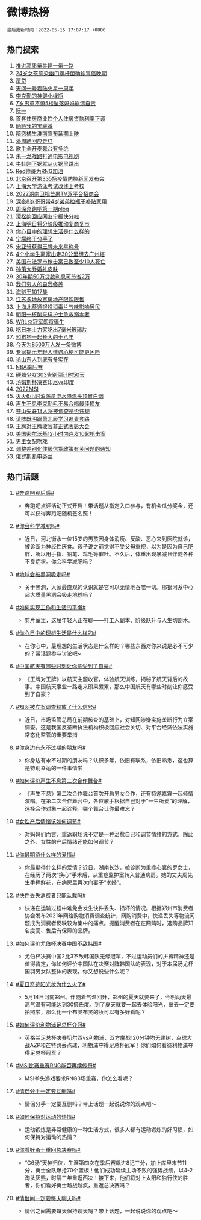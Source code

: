 # 微博热榜

`最后更新时间：2022-05-15 17:07:17 +0800`

## 热门搜索

1. [推进高质量共建一带一路](https://m.weibo.cn/search?containerid=100103type%3D1%26t%3D10%26q%3D%23%E6%8E%A8%E8%BF%9B%E9%AB%98%E8%B4%A8%E9%87%8F%E5%85%B1%E5%BB%BA%E4%B8%80%E5%B8%A6%E4%B8%80%E8%B7%AF%23&stream_entry_id=51&isnewpage=1&extparam=seat%3D1%26filter_type%3Drealtimehot%26dgr%3D0%26pos%3D0%26cate%3D10103%26c_type%3D51%26display_time%3D1652605636%26pre_seqid%3D165260563636802899278&luicode=10000011&lfid=106003type%253D25%2526t%253D3%2526disable_hot%253D1%2526filter_type%253Drealtimehot)
1. [24岁女孩感染幽门螺杆菌确诊胃癌晚期](https://m.weibo.cn/search?containerid=100103type%3D1%26t%3D10%26q%3D%2324%E5%B2%81%E5%A5%B3%E5%AD%A9%E6%84%9F%E6%9F%93%E5%B9%BD%E9%97%A8%E8%9E%BA%E6%9D%86%E8%8F%8C%E7%A1%AE%E8%AF%8A%E8%83%83%E7%99%8C%E6%99%9A%E6%9C%9F%23&stream_entry_id=31&isnewpage=1&extparam=seat%3D1%26filter_type%3Drealtimehot%26pos%3D0%26dgr%3D0%26realpos%3D1%26flag%3D1%26c_type%3D31%26cate%3D0%26lcate%3D5001%26display_time%3D1652605636%26pre_seqid%3D165260563636802899278&luicode=10000011&lfid=106003type%253D25%2526t%253D3%2526disable_hot%253D1%2526filter_type%253Drealtimehot)
1. [房贷](https://m.weibo.cn/search?containerid=100103type%3D1%26t%3D10%26q%3D%23%E6%88%BF%E8%B4%B7%23&stream_entry_id=31&isnewpage=1&extparam=seat%3D1%26filter_type%3Drealtimehot%26pos%3D1%26dgr%3D0%26realpos%3D2%26flag%3D0%26c_type%3D31%26cate%3D0%26lcate%3D5001%26display_time%3D1652605636%26pre_seqid%3D165260563636802899278&luicode=10000011&lfid=106003type%253D25%2526t%253D3%2526disable_hot%253D1%2526filter_type%253Drealtimehot)
1. [天问一号着陆火星一周年](https://m.weibo.cn/search?containerid=100103type%3D1%26t%3D10%26q%3D%23%E5%A4%A9%E9%97%AE%E4%B8%80%E5%8F%B7%E7%9D%80%E9%99%86%E7%81%AB%E6%98%9F%E4%B8%80%E5%91%A8%E5%B9%B4%23&stream_entry_id=31&isnewpage=1&extparam=seat%3D1%26filter_type%3Drealtimehot%26pos%3D2%26dgr%3D0%26realpos%3D3%26flag%3D0%26c_type%3D31%26cate%3D0%26lcate%3D5001%26display_time%3D1652605636%26pre_seqid%3D165260563636802899278&luicode=10000011&lfid=106003type%253D25%2526t%253D3%2526disable_hot%253D1%2526filter_type%253Drealtimehot)
1. [李克勤的神鲜小绿瓶](https://m.weibo.cn/search?containerid=100103type%3D1%26t%3D10%26q%3D%23%E6%9D%8E%E5%85%8B%E5%8B%A4%E7%9A%84%E7%A5%9E%E9%B2%9C%E5%B0%8F%E7%BB%BF%E7%93%B6%23&stream_entry_id=31&isnewpage=1&extparam=seat%3D1%26filter_type%3Drealtimehot%26pos%3D3%26adid%3D154235%26topic_ad%3D1%26dgr%3D0%26c_type%3D31%26cate%3D0%26lcate%3D5001%26display_time%3D1652605636%26pre_seqid%3D165260563636802899278&luicode=10000011&lfid=106003type%253D25%2526t%253D3%2526disable_hot%253D1%2526filter_type%253Drealtimehot)
1. [7岁男童不慎5楼坠落妈妈崩溃自责](https://m.weibo.cn/search?containerid=100103type%3D1%26t%3D10%26q%3D%237%E5%B2%81%E7%94%B7%E7%AB%A5%E4%B8%8D%E6%85%8E5%E6%A5%BC%E5%9D%A0%E8%90%BD%E5%A6%88%E5%A6%88%E5%B4%A9%E6%BA%83%E8%87%AA%E8%B4%A3%23&stream_entry_id=31&isnewpage=1&extparam=seat%3D1%26filter_type%3Drealtimehot%26pos%3D4%26dgr%3D0%26realpos%3D4%26flag%3D0%26c_type%3D31%26cate%3D0%26lcate%3D5001%26display_time%3D1652605636%26pre_seqid%3D165260563636802899278&luicode=10000011&lfid=106003type%253D25%2526t%253D3%2526disable_hot%253D1%2526filter_type%253Drealtimehot)
1. [阮一](https://m.weibo.cn/search?containerid=100103type%3D1%26t%3D10%26q%3D%23%E9%98%AE%E4%B8%80%23&stream_entry_id=31&isnewpage=1&extparam=seat%3D1%26filter_type%3Drealtimehot%26pos%3D5%26dgr%3D0%26realpos%3D5%26flag%3D16%26c_type%3D31%26cate%3D0%26lcate%3D5001%26display_time%3D1652605636%26pre_seqid%3D165260563636802899278&luicode=10000011&lfid=106003type%253D25%2526t%253D3%2526disable_hot%253D1%2526filter_type%253Drealtimehot)
1. [首套住房商业性个人住房贷款利率下调](https://m.weibo.cn/search?containerid=100103type%3D1%26t%3D10%26q%3D%23%E9%A6%96%E5%A5%97%E4%BD%8F%E6%88%BF%E5%95%86%E4%B8%9A%E6%80%A7%E4%B8%AA%E4%BA%BA%E4%BD%8F%E6%88%BF%E8%B4%B7%E6%AC%BE%E5%88%A9%E7%8E%87%E4%B8%8B%E8%B0%83%23&stream_entry_id=31&isnewpage=1&extparam=seat%3D1%26filter_type%3Drealtimehot%26pos%3D6%26dgr%3D0%26realpos%3D6%26flag%3D0%26c_type%3D31%26cate%3D0%26lcate%3D5001%26display_time%3D1652605636%26pre_seqid%3D165260563636802899278&luicode=10000011&lfid=106003type%253D25%2526t%253D3%2526disable_hot%253D1%2526filter_type%253Drealtimehot)
1. [晒晒我的宝藏番](https://m.weibo.cn/search?containerid=100103type%3D1%26t%3D10%26q%3D%23%E6%99%92%E6%99%92%E6%88%91%E7%9A%84%E5%AE%9D%E8%97%8F%E7%95%AA%23&stream_entry_id=31&isnewpage=1&extparam=seat%3D1%26filter_type%3Drealtimehot%26pos%3D7%26adid%3D154313%26dgr%3D0%26c_type%3D31%26cate%3D0%26lcate%3D5001%26display_time%3D1652605636%26pre_seqid%3D165260563636802899278&luicode=10000011&lfid=106003type%253D25%2526t%253D3%2526disable_hot%253D1%2526filter_type%253Drealtimehot)
1. [暗恋橘生淮南宣布延期上映](https://m.weibo.cn/search?containerid=100103type%3D1%26t%3D10%26q%3D%23%E6%9A%97%E6%81%8B%E6%A9%98%E7%94%9F%E6%B7%AE%E5%8D%97%E5%AE%A3%E5%B8%83%E5%BB%B6%E6%9C%9F%E4%B8%8A%E6%98%A0%23&stream_entry_id=31&isnewpage=1&extparam=seat%3D1%26filter_type%3Drealtimehot%26pos%3D8%26dgr%3D0%26realpos%3D7%26flag%3D1%26c_type%3D31%26cate%3D0%26lcate%3D5001%26display_time%3D1652605636%26pre_seqid%3D165260563636802899278&luicode=10000011&lfid=106003type%253D25%2526t%253D3%2526disable_hot%253D1%2526filter_type%253Drealtimehot)
1. [潘周聃回应走红](https://m.weibo.cn/search?containerid=100103type%3D1%26t%3D10%26q%3D%23%E6%BD%98%E5%91%A8%E8%81%83%E5%9B%9E%E5%BA%94%E8%B5%B0%E7%BA%A2%23&stream_entry_id=31&isnewpage=1&extparam=seat%3D1%26filter_type%3Drealtimehot%26pos%3D9%26dgr%3D0%26realpos%3D8%26flag%3D2%26c_type%3D31%26cate%3D0%26lcate%3D5001%26display_time%3D1652605636%26pre_seqid%3D165260563636802899278&luicode=10000011&lfid=106003type%253D25%2526t%253D3%2526disable_hot%253D1%2526filter_type%253Drealtimehot)
1. [歌手全开麦舞台有多绝](https://m.weibo.cn/search?containerid=100103type%3D1%26t%3D10%26q%3D%23%E6%AD%8C%E6%89%8B%E5%85%A8%E5%BC%80%E9%BA%A6%E8%88%9E%E5%8F%B0%E6%9C%89%E5%A4%9A%E7%BB%9D%23&stream_entry_id=31&isnewpage=1&extparam=seat%3D1%26filter_type%3Drealtimehot%26pos%3D10%26dgr%3D0%26realpos%3D9%26flag%3D16%26c_type%3D31%26cate%3D0%26lcate%3D5001%26display_time%3D1652605636%26pre_seqid%3D165260563636802899278&luicode=10000011&lfid=106003type%253D25%2526t%253D3%2526disable_hot%253D1%2526filter_type%253Drealtimehot)
1. [朱一龙戏路打通电影电视剧](https://m.weibo.cn/search?containerid=100103type%3D1%26t%3D10%26q%3D%23%E6%9C%B1%E4%B8%80%E9%BE%99%E6%88%8F%E8%B7%AF%E6%89%93%E9%80%9A%E7%94%B5%E5%BD%B1%E7%94%B5%E8%A7%86%E5%89%A7%23&stream_entry_id=31&isnewpage=1&extparam=seat%3D1%26filter_type%3Drealtimehot%26pos%3D11%26dgr%3D0%26realpos%3D10%26flag%3D1%26c_type%3D31%26cate%3D0%26lcate%3D5001%26display_time%3D1652605636%26pre_seqid%3D165260563636802899278&luicode=10000011&lfid=106003type%253D25%2526t%253D3%2526disable_hot%253D1%2526filter_type%253Drealtimehot)
1. [牛蛙刚下锅就从火锅里跳出](https://m.weibo.cn/search?containerid=100103type%3D1%26t%3D10%26q%3D%23%E7%89%9B%E8%9B%99%E5%88%9A%E4%B8%8B%E9%94%85%E5%B0%B1%E4%BB%8E%E7%81%AB%E9%94%85%E9%87%8C%E8%B7%B3%E5%87%BA%23&stream_entry_id=31&isnewpage=1&extparam=seat%3D1%26filter_type%3Drealtimehot%26pos%3D12%26dgr%3D0%26realpos%3D11%26flag%3D0%26c_type%3D31%26cate%3D0%26lcate%3D5001%26display_time%3D1652605636%26pre_seqid%3D165260563636802899278&luicode=10000011&lfid=106003type%253D25%2526t%253D3%2526disable_hot%253D1%2526filter_type%253Drealtimehot)
1. [Red帅哥为RNG加油](https://m.weibo.cn/search?containerid=100103type%3D1%26t%3D10%26q%3D%23Red%E5%B8%85%E5%93%A5%E4%B8%BARNG%E5%8A%A0%E6%B2%B9%23&stream_entry_id=31&isnewpage=1&extparam=seat%3D1%26filter_type%3Drealtimehot%26pos%3D13%26dgr%3D0%26realpos%3D12%26flag%3D1%26c_type%3D31%26cate%3D0%26lcate%3D5001%26display_time%3D1652605636%26pre_seqid%3D165260563636802899278&luicode=10000011&lfid=106003type%253D25%2526t%253D3%2526disable_hot%253D1%2526filter_type%253Drealtimehot)
1. [北京召开第335场疫情防控新闻发布会](https://m.weibo.cn/search?containerid=100103type%3D1%26t%3D10%26q%3D%23%E5%8C%97%E4%BA%AC%E5%8F%AC%E5%BC%80%E7%AC%AC335%E5%9C%BA%E7%96%AB%E6%83%85%E9%98%B2%E6%8E%A7%E6%96%B0%E9%97%BB%E5%8F%91%E5%B8%83%E4%BC%9A%23&stream_entry_id=31&isnewpage=1&extparam=seat%3D1%26filter_type%3Drealtimehot%26pos%3D14%26dgr%3D0%26realpos%3D13%26flag%3D1%26c_type%3D31%26cate%3D0%26lcate%3D5001%26display_time%3D1652605636%26pre_seqid%3D165260563636802899278&luicode=10000011&lfid=106003type%253D25%2526t%253D3%2526disable_hot%253D1%2526filter_type%253Drealtimehot)
1. [上海大学游泳考试改线上考核](https://m.weibo.cn/search?containerid=100103type%3D1%26t%3D10%26q%3D%23%E4%B8%8A%E6%B5%B7%E5%A4%A7%E5%AD%A6%E6%B8%B8%E6%B3%B3%E8%80%83%E8%AF%95%E6%94%B9%E7%BA%BF%E4%B8%8A%E8%80%83%E6%A0%B8%23&stream_entry_id=31&isnewpage=1&extparam=seat%3D1%26filter_type%3Drealtimehot%26pos%3D15%26dgr%3D0%26realpos%3D14%26flag%3D0%26c_type%3D31%26cate%3D0%26lcate%3D5001%26display_time%3D1652605636%26pre_seqid%3D165260563636802899278&luicode=10000011&lfid=106003type%253D25%2526t%253D3%2526disable_hot%253D1%2526filter_type%253Drealtimehot)
1. [2022湖南卫视芒果TV双平台招商会](https://m.weibo.cn/search?containerid=100103type%3D1%26t%3D10%26q%3D%232022%E6%B9%96%E5%8D%97%E5%8D%AB%E8%A7%86%E8%8A%92%E6%9E%9CTV%E5%8F%8C%E5%B9%B3%E5%8F%B0%E6%8B%9B%E5%95%86%E4%BC%9A%23&stream_entry_id=31&isnewpage=1&extparam=seat%3D1%26filter_type%3Drealtimehot%26pos%3D16%26dgr%3D0%26realpos%3D15%26flag%3D1%26c_type%3D31%26cate%3D0%26lcate%3D5001%26display_time%3D1652605636%26pre_seqid%3D165260563636802899278&luicode=10000011&lfid=106003type%253D25%2526t%253D3%2526disable_hot%253D1%2526filter_type%253Drealtimehot)
1. [深夜8岁哥哥带4岁弟弟捡瓶子补贴家用](https://m.weibo.cn/search?containerid=100103type%3D1%26t%3D10%26q%3D%23%E6%B7%B1%E5%A4%9C8%E5%B2%81%E5%93%A5%E5%93%A5%E5%B8%A64%E5%B2%81%E5%BC%9F%E5%BC%9F%E6%8D%A1%E7%93%B6%E5%AD%90%E8%A1%A5%E8%B4%B4%E5%AE%B6%E7%94%A8%23&stream_entry_id=31&isnewpage=1&extparam=seat%3D1%26filter_type%3Drealtimehot%26pos%3D17%26dgr%3D0%26realpos%3D16%26flag%3D1%26c_type%3D31%26cate%3D0%26lcate%3D5001%26display_time%3D1652605636%26pre_seqid%3D165260563636802899278&luicode=10000011&lfid=106003type%253D25%2526t%253D3%2526disable_hot%253D1%2526filter_type%253Drealtimehot)
1. [周深奔跑吧第一期plog](https://m.weibo.cn/search?containerid=100103type%3D1%26t%3D10%26q%3D%23%E5%91%A8%E6%B7%B1%E5%A5%94%E8%B7%91%E5%90%A7%E7%AC%AC%E4%B8%80%E6%9C%9Fplog%23&stream_entry_id=31&isnewpage=1&extparam=seat%3D1%26filter_type%3Drealtimehot%26pos%3D18%26dgr%3D0%26realpos%3D17%26flag%3D1%26c_type%3D31%26cate%3D0%26lcate%3D5001%26display_time%3D1652605636%26pre_seqid%3D165260563636802899278&luicode=10000011&lfid=106003type%253D25%2526t%253D3%2526disable_hot%253D1%2526filter_type%253Drealtimehot)
1. [谭松韵回应网友宁檬快分啦](https://m.weibo.cn/search?containerid=100103type%3D1%26t%3D10%26q%3D%23%E8%B0%AD%E6%9D%BE%E9%9F%B5%E5%9B%9E%E5%BA%94%E7%BD%91%E5%8F%8B%E5%AE%81%E6%AA%AC%E5%BF%AB%E5%88%86%E5%95%A6%23&stream_entry_id=31&isnewpage=1&extparam=seat%3D1%26filter_type%3Drealtimehot%26pos%3D19%26dgr%3D0%26realpos%3D18%26flag%3D0%26c_type%3D31%26cate%3D0%26lcate%3D5001%26display_time%3D1652605636%26pre_seqid%3D165260563636802899278&luicode=10000011&lfid=106003type%253D25%2526t%253D3%2526disable_hot%253D1%2526filter_type%253Drealtimehot)
1. [上海明日将分阶段推动复商复市](https://m.weibo.cn/search?containerid=100103type%3D1%26t%3D10%26q%3D%23%E4%B8%8A%E6%B5%B7%E6%98%8E%E6%97%A5%E5%B0%86%E5%88%86%E9%98%B6%E6%AE%B5%E6%8E%A8%E5%8A%A8%E5%A4%8D%E5%95%86%E5%A4%8D%E5%B8%82%23&stream_entry_id=31&isnewpage=1&extparam=seat%3D1%26filter_type%3Drealtimehot%26pos%3D20%26dgr%3D0%26realpos%3D19%26flag%3D0%26c_type%3D31%26cate%3D0%26lcate%3D5001%26display_time%3D1652605636%26pre_seqid%3D165260563636802899278&luicode=10000011&lfid=106003type%253D25%2526t%253D3%2526disable_hot%253D1%2526filter_type%253Drealtimehot)
1. [你心目中的理想生活是什么样的](https://m.weibo.cn/search?containerid=100103type%3D1%26t%3D10%26q%3D%23%E4%BD%A0%E5%BF%83%E7%9B%AE%E4%B8%AD%E7%9A%84%E7%90%86%E6%83%B3%E7%94%9F%E6%B4%BB%E6%98%AF%E4%BB%80%E4%B9%88%E6%A0%B7%E7%9A%84%23&stream_entry_id=31&isnewpage=1&extparam=seat%3D1%26filter_type%3Drealtimehot%26pos%3D21%26dgr%3D0%26realpos%3D20%26flag%3D1%26c_type%3D31%26cate%3D0%26lcate%3D5001%26display_time%3D1652605636%26pre_seqid%3D165260563636802899278&luicode=10000011&lfid=106003type%253D25%2526t%253D3%2526disable_hot%253D1%2526filter_type%253Drealtimehot)
1. [宁檬终于分手了](https://m.weibo.cn/search?containerid=100103type%3D1%26t%3D10%26q%3D%23%E5%AE%81%E6%AA%AC%E7%BB%88%E4%BA%8E%E5%88%86%E6%89%8B%E4%BA%86%23&stream_entry_id=31&isnewpage=1&extparam=seat%3D1%26filter_type%3Drealtimehot%26pos%3D22%26dgr%3D0%26realpos%3D21%26flag%3D1%26c_type%3D31%26cate%3D0%26lcate%3D5001%26display_time%3D1652605636%26pre_seqid%3D165260563636802899278&luicode=10000011&lfid=106003type%253D25%2526t%253D3%2526disable_hot%253D1%2526filter_type%253Drealtimehot)
1. [宋亚轩获得王牌未来星称号](https://m.weibo.cn/search?containerid=100103type%3D1%26t%3D10%26q%3D%23%E5%AE%8B%E4%BA%9A%E8%BD%A9%E8%8E%B7%E5%BE%97%E7%8E%8B%E7%89%8C%E6%9C%AA%E6%9D%A5%E6%98%9F%E7%A7%B0%E5%8F%B7%23&stream_entry_id=31&isnewpage=1&extparam=seat%3D1%26filter_type%3Drealtimehot%26pos%3D23%26dgr%3D0%26realpos%3D22%26flag%3D1%26c_type%3D31%26cate%3D0%26lcate%3D5001%26display_time%3D1652605636%26pre_seqid%3D165260563636802899278&luicode=10000011&lfid=106003type%253D25%2526t%253D3%2526disable_hot%253D1%2526filter_type%253Drealtimehot)
1. [4个小学生离家出走30公里想去广州塔](https://m.weibo.cn/search?containerid=100103type%3D1%26t%3D10%26q%3D%234%E4%B8%AA%E5%B0%8F%E5%AD%A6%E7%94%9F%E7%A6%BB%E5%AE%B6%E5%87%BA%E8%B5%B030%E5%85%AC%E9%87%8C%E6%83%B3%E5%8E%BB%E5%B9%BF%E5%B7%9E%E5%A1%94%23&stream_entry_id=31&isnewpage=1&extparam=seat%3D1%26filter_type%3Drealtimehot%26pos%3D24%26dgr%3D0%26realpos%3D23%26flag%3D1%26c_type%3D31%26cate%3D0%26lcate%3D5001%26display_time%3D1652605636%26pre_seqid%3D165260563636802899278&luicode=10000011&lfid=106003type%253D25%2526t%253D3%2526disable_hot%253D1%2526filter_type%253Drealtimehot)
1. [美国布法罗市枪击案已致至少10人死亡](https://m.weibo.cn/search?containerid=100103type%3D1%26t%3D10%26q%3D%23%E7%BE%8E%E5%9B%BD%E5%B8%83%E6%B3%95%E7%BD%97%E5%B8%82%E6%9E%AA%E5%87%BB%E6%A1%88%E5%B7%B2%E8%87%B4%E8%87%B3%E5%B0%9110%E4%BA%BA%E6%AD%BB%E4%BA%A1%23&stream_entry_id=31&isnewpage=1&extparam=seat%3D1%26filter_type%3Drealtimehot%26pos%3D25%26dgr%3D0%26realpos%3D24%26flag%3D0%26c_type%3D31%26cate%3D0%26lcate%3D5001%26display_time%3D1652605636%26pre_seqid%3D165260563636802899278&luicode=10000011&lfid=106003type%253D25%2526t%253D3%2526disable_hot%253D1%2526filter_type%253Drealtimehot)
1. [孙策大乔婚礼皮肤](https://m.weibo.cn/search?containerid=100103type%3D1%26t%3D10%26q%3D%23%E5%AD%99%E7%AD%96%E5%A4%A7%E4%B9%94%E5%A9%9A%E7%A4%BC%E7%9A%AE%E8%82%A4%23&stream_entry_id=31&isnewpage=1&extparam=seat%3D1%26filter_type%3Drealtimehot%26pos%3D26%26dgr%3D0%26realpos%3D25%26flag%3D0%26c_type%3D31%26cate%3D0%26lcate%3D5001%26display_time%3D1652605636%26pre_seqid%3D165260563636802899278&luicode=10000011&lfid=106003type%253D25%2526t%253D3%2526disable_hot%253D1%2526filter_type%253Drealtimehot)
1. [30年期50万贷款利息可节省2万](https://m.weibo.cn/search?containerid=100103type%3D1%26t%3D10%26q%3D%2330%E5%B9%B4%E6%9C%9F50%E4%B8%87%E8%B4%B7%E6%AC%BE%E5%88%A9%E6%81%AF%E5%8F%AF%E8%8A%82%E7%9C%812%E4%B8%87%23&stream_entry_id=31&isnewpage=1&extparam=seat%3D1%26filter_type%3Drealtimehot%26pos%3D27%26dgr%3D0%26realpos%3D26%26flag%3D1%26c_type%3D31%26cate%3D0%26lcate%3D5001%26display_time%3D1652605636%26pre_seqid%3D165260563636802899278&luicode=10000011&lfid=106003type%253D25%2526t%253D3%2526disable_hot%253D1%2526filter_type%253Drealtimehot)
1. [我们穷人的自我修养](https://m.weibo.cn/search?containerid=100103type%3D1%26t%3D10%26q%3D%23%E6%88%91%E4%BB%AC%E7%A9%B7%E4%BA%BA%E7%9A%84%E8%87%AA%E6%88%91%E4%BF%AE%E5%85%BB%23&stream_entry_id=31&isnewpage=1&extparam=seat%3D1%26filter_type%3Drealtimehot%26pos%3D28%26dgr%3D0%26realpos%3D27%26flag%3D0%26c_type%3D31%26cate%3D0%26lcate%3D5001%26display_time%3D1652605636%26pre_seqid%3D165260563636802899278&luicode=10000011&lfid=106003type%253D25%2526t%253D3%2526disable_hot%253D1%2526filter_type%253Drealtimehot)
1. [海贼王1017集](https://m.weibo.cn/search?containerid=100103type%3D1%26t%3D10%26q%3D%23%E6%B5%B7%E8%B4%BC%E7%8E%8B1017%E9%9B%86%23&stream_entry_id=31&isnewpage=1&extparam=seat%3D1%26filter_type%3Drealtimehot%26pos%3D29%26dgr%3D0%26realpos%3D28%26flag%3D1%26c_type%3D31%26cate%3D0%26lcate%3D5001%26display_time%3D1652605636%26pre_seqid%3D165260563636802899278&luicode=10000011&lfid=106003type%253D25%2526t%253D3%2526disable_hot%253D1%2526filter_type%253Drealtimehot)
1. [江苏多地放宽房地产限购限售](https://m.weibo.cn/search?containerid=100103type%3D1%26t%3D10%26q%3D%23%E6%B1%9F%E8%8B%8F%E5%A4%9A%E5%9C%B0%E6%94%BE%E5%AE%BD%E6%88%BF%E5%9C%B0%E4%BA%A7%E9%99%90%E8%B4%AD%E9%99%90%E5%94%AE%23&stream_entry_id=31&isnewpage=1&extparam=seat%3D1%26filter_type%3Drealtimehot%26pos%3D30%26dgr%3D0%26realpos%3D29%26flag%3D1%26c_type%3D31%26cate%3D0%26lcate%3D5001%26display_time%3D1652605636%26pre_seqid%3D165260563636802899278&luicode=10000011&lfid=106003type%253D25%2526t%253D3%2526disable_hot%253D1%2526filter_type%253Drealtimehot)
1. [上海北蔡通报投消毒片气味影响居民](https://m.weibo.cn/search?containerid=100103type%3D1%26t%3D10%26q%3D%23%E4%B8%8A%E6%B5%B7%E5%8C%97%E8%94%A1%E9%80%9A%E6%8A%A5%E6%8A%95%E6%B6%88%E6%AF%92%E7%89%87%E6%B0%94%E5%91%B3%E5%BD%B1%E5%93%8D%E5%B1%85%E6%B0%91%23&stream_entry_id=31&isnewpage=1&extparam=seat%3D1%26filter_type%3Drealtimehot%26pos%3D31%26dgr%3D0%26realpos%3D30%26flag%3D0%26c_type%3D31%26cate%3D0%26lcate%3D5001%26display_time%3D1652605636%26pre_seqid%3D165260563636802899278&luicode=10000011&lfid=106003type%253D25%2526t%253D3%2526disable_hot%253D1%2526filter_type%253Drealtimehot)
1. [朝阳一核酸采样护士急救溺水者](https://m.weibo.cn/search?containerid=100103type%3D1%26t%3D10%26q%3D%23%E6%9C%9D%E9%98%B3%E4%B8%80%E6%A0%B8%E9%85%B8%E9%87%87%E6%A0%B7%E6%8A%A4%E5%A3%AB%E6%80%A5%E6%95%91%E6%BA%BA%E6%B0%B4%E8%80%85%23&stream_entry_id=31&isnewpage=1&extparam=seat%3D1%26filter_type%3Drealtimehot%26pos%3D32%26dgr%3D0%26realpos%3D31%26flag%3D0%26c_type%3D31%26cate%3D0%26lcate%3D5001%26display_time%3D1652605636%26pre_seqid%3D165260563636802899278&luicode=10000011&lfid=106003type%253D25%2526t%253D3%2526disable_hot%253D1%2526filter_type%253Drealtimehot)
1. [WRL总冠军即将诞生](https://m.weibo.cn/search?containerid=100103type%3D1%26t%3D10%26q%3D%23WRL%E6%80%BB%E5%86%A0%E5%86%9B%E5%8D%B3%E5%B0%86%E8%AF%9E%E7%94%9F%23&stream_entry_id=31&isnewpage=1&extparam=seat%3D1%26filter_type%3Drealtimehot%26pos%3D33%26dgr%3D0%26realpos%3D32%26flag%3D1%26c_type%3D31%26cate%3D0%26lcate%3D5001%26display_time%3D1652605636%26pre_seqid%3D165260563636802899278&luicode=10000011&lfid=106003type%253D25%2526t%253D3%2526disable_hot%253D1%2526filter_type%253Drealtimehot)
1. [吃日本士力架吃出7毫米玻璃片](https://m.weibo.cn/search?containerid=100103type%3D1%26t%3D10%26q%3D%23%E5%90%83%E6%97%A5%E6%9C%AC%E5%A3%AB%E5%8A%9B%E6%9E%B6%E5%90%83%E5%87%BA7%E6%AF%AB%E7%B1%B3%E7%8E%BB%E7%92%83%E7%89%87%23&stream_entry_id=31&isnewpage=1&extparam=seat%3D1%26filter_type%3Drealtimehot%26pos%3D34%26dgr%3D0%26realpos%3D33%26flag%3D0%26c_type%3D31%26cate%3D0%26lcate%3D5001%26display_time%3D1652605636%26pre_seqid%3D165260563636802899278&luicode=10000011&lfid=106003type%253D25%2526t%253D3%2526disable_hot%253D1%2526filter_type%253Drealtimehot)
1. [和狗狗一起长大的十八年](https://m.weibo.cn/search?containerid=100103type%3D1%26t%3D10%26q%3D%23%E5%92%8C%E7%8B%97%E7%8B%97%E4%B8%80%E8%B5%B7%E9%95%BF%E5%A4%A7%E7%9A%84%E5%8D%81%E5%85%AB%E5%B9%B4%23&stream_entry_id=31&isnewpage=1&extparam=seat%3D1%26filter_type%3Drealtimehot%26pos%3D35%26dgr%3D0%26realpos%3D34%26flag%3D0%26c_type%3D31%26cate%3D0%26lcate%3D5001%26display_time%3D1652605636%26pre_seqid%3D165260563636802899278&luicode=10000011&lfid=106003type%253D25%2526t%253D3%2526disable_hot%253D1%2526filter_type%253Drealtimehot)
1. [今天为8500万人发一条微博](https://m.weibo.cn/search?containerid=100103type%3D1%26t%3D10%26q%3D%23%E4%BB%8A%E5%A4%A9%E4%B8%BA8500%E4%B8%87%E4%BA%BA%E5%8F%91%E4%B8%80%E6%9D%A1%E5%BE%AE%E5%8D%9A%23&stream_entry_id=31&isnewpage=1&extparam=seat%3D1%26filter_type%3Drealtimehot%26pos%3D36%26dgr%3D0%26realpos%3D35%26flag%3D0%26c_type%3D31%26cate%3D0%26lcate%3D5001%26display_time%3D1652605636%26pre_seqid%3D165260563636802899278&luicode=10000011&lfid=106003type%253D25%2526t%253D3%2526disable_hot%253D1%2526filter_type%253Drealtimehot)
1. [专家提示年轻人遭遇心梗可能更凶险](https://m.weibo.cn/search?containerid=100103type%3D1%26t%3D10%26q%3D%23%E4%B8%93%E5%AE%B6%E6%8F%90%E7%A4%BA%E5%B9%B4%E8%BD%BB%E4%BA%BA%E9%81%AD%E9%81%87%E5%BF%83%E6%A2%97%E5%8F%AF%E8%83%BD%E6%9B%B4%E5%87%B6%E9%99%A9%23&stream_entry_id=31&isnewpage=1&extparam=seat%3D1%26filter_type%3Drealtimehot%26pos%3D37%26dgr%3D0%26realpos%3D36%26flag%3D0%26c_type%3D31%26cate%3D0%26lcate%3D5001%26display_time%3D1652605636%26pre_seqid%3D165260563636802899278&luicode=10000011&lfid=106003type%253D25%2526t%253D3%2526disable_hot%253D1%2526filter_type%253Drealtimehot)
1. [论山东人到底有多实在](https://m.weibo.cn/search?containerid=100103type%3D1%26t%3D10%26q%3D%23%E8%AE%BA%E5%B1%B1%E4%B8%9C%E4%BA%BA%E5%88%B0%E5%BA%95%E6%9C%89%E5%A4%9A%E5%AE%9E%E5%9C%A8%23&stream_entry_id=31&isnewpage=1&extparam=seat%3D1%26filter_type%3Drealtimehot%26pos%3D38%26dgr%3D0%26realpos%3D37%26flag%3D0%26c_type%3D31%26cate%3D0%26lcate%3D5001%26display_time%3D1652605636%26pre_seqid%3D165260563636802899278&luicode=10000011&lfid=106003type%253D25%2526t%253D3%2526disable_hot%253D1%2526filter_type%253Drealtimehot)
1. [NBA季后赛](https://m.weibo.cn/search?containerid=100103type%3D1%26t%3D10%26q%3DNBA%E5%AD%A3%E5%90%8E%E8%B5%9B&stream_entry_id=31&isnewpage=1&extparam=seat%3D1%26filter_type%3Drealtimehot%26pos%3D39%26dgr%3D0%26realpos%3D38%26flag%3D0%26c_type%3D31%26cate%3D0%26lcate%3D5001%26display_time%3D1652605636%26pre_seqid%3D165260563636802899278&luicode=10000011&lfid=106003type%253D25%2526t%253D3%2526disable_hot%253D1%2526filter_type%253Drealtimehot)
1. [硬糖少女303告别倒计时50天](https://m.weibo.cn/search?containerid=100103type%3D1%26t%3D10%26q%3D%23%E7%A1%AC%E7%B3%96%E5%B0%91%E5%A5%B3303%E5%91%8A%E5%88%AB%E5%80%92%E8%AE%A1%E6%97%B650%E5%A4%A9%23&stream_entry_id=31&isnewpage=1&extparam=seat%3D1%26filter_type%3Drealtimehot%26pos%3D40%26dgr%3D0%26realpos%3D39%26flag%3D0%26c_type%3D31%26cate%3D0%26lcate%3D5001%26display_time%3D1652605636%26pre_seqid%3D165260563636802899278&luicode=10000011&lfid=106003type%253D25%2526t%253D3%2526disable_hot%253D1%2526filter_type%253Drealtimehot)
1. [汤姆斯杯决赛印尼vs印度](https://m.weibo.cn/search?containerid=100103type%3D1%26t%3D10%26q%3D%23%E6%B1%A4%E5%A7%86%E6%96%AF%E6%9D%AF%E5%86%B3%E8%B5%9B%E5%8D%B0%E5%B0%BCvs%E5%8D%B0%E5%BA%A6%23&stream_entry_id=31&isnewpage=1&extparam=seat%3D1%26filter_type%3Drealtimehot%26pos%3D41%26dgr%3D0%26realpos%3D40%26flag%3D1%26c_type%3D31%26cate%3D0%26lcate%3D5001%26display_time%3D1652605636%26pre_seqid%3D165260563636802899278&luicode=10000011&lfid=106003type%253D25%2526t%253D3%2526disable_hot%253D1%2526filter_type%253Drealtimehot)
1. [2022MSI](https://m.weibo.cn/search?containerid=100103type%3D1%26t%3D10%26q%3D2022MSI&stream_entry_id=31&isnewpage=1&extparam=seat%3D1%26filter_type%3Drealtimehot%26pos%3D42%26dgr%3D0%26realpos%3D41%26flag%3D0%26c_type%3D31%26cate%3D0%26lcate%3D5001%26display_time%3D1652605636%26pre_seqid%3D165260563636802899278&luicode=10000011&lfid=106003type%253D25%2526t%253D3%2526disable_hot%253D1%2526filter_type%253Drealtimehot)
1. [灭火6小时消防员浇水降温头顶冒白烟](https://m.weibo.cn/search?containerid=100103type%3D1%26t%3D10%26q%3D%23%E7%81%AD%E7%81%AB6%E5%B0%8F%E6%97%B6%E6%B6%88%E9%98%B2%E5%91%98%E6%B5%87%E6%B0%B4%E9%99%8D%E6%B8%A9%E5%A4%B4%E9%A1%B6%E5%86%92%E7%99%BD%E7%83%9F%23&stream_entry_id=31&isnewpage=1&extparam=seat%3D1%26filter_type%3Drealtimehot%26pos%3D43%26dgr%3D0%26realpos%3D42%26flag%3D1%26c_type%3D31%26cate%3D0%26lcate%3D5001%26display_time%3D1652605636%26pre_seqid%3D165260563636802899278&luicode=10000011&lfid=106003type%253D25%2526t%253D3%2526disable_hot%253D1%2526filter_type%253Drealtimehot)
1. [声生不息李克勤毛不易合唱最佳损友](https://m.weibo.cn/search?containerid=100103type%3D1%26t%3D10%26q%3D%23%E5%A3%B0%E7%94%9F%E4%B8%8D%E6%81%AF%E6%9D%8E%E5%85%8B%E5%8B%A4%E6%AF%9B%E4%B8%8D%E6%98%93%E5%90%88%E5%94%B1%E6%9C%80%E4%BD%B3%E6%8D%9F%E5%8F%8B%23&stream_entry_id=31&isnewpage=1&extparam=seat%3D1%26filter_type%3Drealtimehot%26pos%3D44%26dgr%3D0%26realpos%3D43%26flag%3D0%26c_type%3D31%26cate%3D0%26lcate%3D5001%26display_time%3D1652605636%26pre_seqid%3D165260563636802899278&luicode=10000011&lfid=106003type%253D25%2526t%253D3%2526disable_hot%253D1%2526filter_type%253Drealtimehot)
1. [苍山失联13人将被调查是否违规](https://m.weibo.cn/search?containerid=100103type%3D1%26t%3D10%26q%3D%23%E8%8B%8D%E5%B1%B1%E5%A4%B1%E8%81%9413%E4%BA%BA%E5%B0%86%E8%A2%AB%E8%B0%83%E6%9F%A5%E6%98%AF%E5%90%A6%E8%BF%9D%E8%A7%84%23&stream_entry_id=31&isnewpage=1&extparam=seat%3D1%26filter_type%3Drealtimehot%26pos%3D45%26dgr%3D0%26realpos%3D44%26flag%3D0%26c_type%3D31%26cate%3D0%26lcate%3D5001%26display_time%3D1652605636%26pre_seqid%3D165260563636802899278&luicode=10000011&lfid=106003type%253D25%2526t%253D3%2526disable_hot%253D1%2526filter_type%253Drealtimehot)
1. [请陆既明跟萧北辰学习追妻套路](https://m.weibo.cn/search?containerid=100103type%3D1%26t%3D10%26q%3D%23%E8%AF%B7%E9%99%86%E6%97%A2%E6%98%8E%E8%B7%9F%E8%90%A7%E5%8C%97%E8%BE%B0%E5%AD%A6%E4%B9%A0%E8%BF%BD%E5%A6%BB%E5%A5%97%E8%B7%AF%23&stream_entry_id=31&isnewpage=1&extparam=seat%3D1%26filter_type%3Drealtimehot%26pos%3D46%26dgr%3D0%26realpos%3D45%26flag%3D1%26c_type%3D31%26cate%3D0%26lcate%3D5001%26display_time%3D1652605636%26pre_seqid%3D165260563636802899278&luicode=10000011&lfid=106003type%253D25%2526t%253D3%2526disable_hot%253D1%2526filter_type%253Drealtimehot)
1. [王牌对王牌收官非正式表彰大会](https://m.weibo.cn/search?containerid=100103type%3D1%26t%3D10%26q%3D%23%E7%8E%8B%E7%89%8C%E5%AF%B9%E7%8E%8B%E7%89%8C%E6%94%B6%E5%AE%98%E9%9D%9E%E6%AD%A3%E5%BC%8F%E8%A1%A8%E5%BD%B0%E5%A4%A7%E4%BC%9A%23&stream_entry_id=31&isnewpage=1&extparam=seat%3D1%26filter_type%3Drealtimehot%26pos%3D47%26dgr%3D0%26realpos%3D46%26flag%3D1%26c_type%3D31%26cate%3D0%26lcate%3D5001%26display_time%3D1652605636%26pre_seqid%3D165260563636802899278&luicode=10000011&lfid=106003type%253D25%2526t%253D3%2526disable_hot%253D1%2526filter_type%253Drealtimehot)
1. [美国密尔沃基12小时内连发10起枪击案](https://m.weibo.cn/search?containerid=100103type%3D1%26t%3D10%26q%3D%23%E7%BE%8E%E5%9B%BD%E5%AF%86%E5%B0%94%E6%B2%83%E5%9F%BA12%E5%B0%8F%E6%97%B6%E5%86%85%E8%BF%9E%E5%8F%9110%E8%B5%B7%E6%9E%AA%E5%87%BB%E6%A1%88%23&stream_entry_id=31&isnewpage=1&extparam=seat%3D1%26filter_type%3Drealtimehot%26pos%3D48%26dgr%3D0%26realpos%3D47%26flag%3D1%26c_type%3D31%26cate%3D0%26lcate%3D5001%26display_time%3D1652605636%26pre_seqid%3D165260563636802899278&luicode=10000011&lfid=106003type%253D25%2526t%253D3%2526disable_hot%253D1%2526filter_type%253Drealtimehot)
1. [男主女配吻戏](https://m.weibo.cn/search?containerid=100103type%3D1%26t%3D10%26q%3D%23%E7%94%B7%E4%B8%BB%E5%A5%B3%E9%85%8D%E5%90%BB%E6%88%8F%23&stream_entry_id=31&isnewpage=1&extparam=seat%3D1%26filter_type%3Drealtimehot%26pos%3D49%26dgr%3D0%26realpos%3D48%26flag%3D0%26c_type%3D31%26cate%3D0%26lcate%3D5001%26display_time%3D1652605636%26pre_seqid%3D165260563636802899278&luicode=10000011&lfid=106003type%253D25%2526t%253D3%2526disable_hot%253D1%2526filter_type%253Drealtimehot)
1. [调整差别化住房信贷政策有关问题的通知](https://m.weibo.cn/search?containerid=100103type%3D1%26t%3D10%26q%3D%23%E8%B0%83%E6%95%B4%E5%B7%AE%E5%88%AB%E5%8C%96%E4%BD%8F%E6%88%BF%E4%BF%A1%E8%B4%B7%E6%94%BF%E7%AD%96%E6%9C%89%E5%85%B3%E9%97%AE%E9%A2%98%E7%9A%84%E9%80%9A%E7%9F%A5%23&stream_entry_id=31&isnewpage=1&extparam=seat%3D1%26filter_type%3Drealtimehot%26pos%3D50%26dgr%3D0%26realpos%3D49%26flag%3D0%26c_type%3D31%26cate%3D0%26lcate%3D5001%26display_time%3D1652605636%26pre_seqid%3D165260563636802899278&luicode=10000011&lfid=106003type%253D25%2526t%253D3%2526disable_hot%253D1%2526filter_type%253Drealtimehot)
1. [俄罗斯断电芬兰](https://m.weibo.cn/search?containerid=100103type%3D1%26t%3D10%26q%3D%23%E4%BF%84%E7%BD%97%E6%96%AF%E6%96%AD%E7%94%B5%E8%8A%AC%E5%85%B0%23&stream_entry_id=31&isnewpage=1&extparam=seat%3D1%26filter_type%3Drealtimehot%26pos%3D51%26dgr%3D0%26realpos%3D50%26flag%3D0%26c_type%3D31%26cate%3D0%26lcate%3D5001%26display_time%3D1652605636%26pre_seqid%3D165260563636802899278&luicode=10000011&lfid=106003type%253D25%2526t%253D3%2526disable_hot%253D1%2526filter_type%253Drealtimehot)

## 热门话题

1. [#奔跑吧观后感#](https://m.weibo.cn/search?containerid=231522type%3D1%26t%3D10%26q%3D%23%E5%A5%94%E8%B7%91%E5%90%A7%E8%A7%82%E5%90%8E%E6%84%9F%23&stream_entry_id=128&isnewpage=1&extparam=seat%3D1%26unitid%3D43517%26cate%3D5004%26pos%3D1-0-0%26dgr%3D0%26lcate%3D5004%26c_type%3D128%26display_time%3D1652605637%26pre_seqid%3D1652605637604014075286&luicode=10000011&lfid=231648_-_4)
    - 奔跑吧点评活动正式开启！带话题从指定入口参与，有机会瓜分奖金，还可以获得奔跑吧随机签名照！

1. [#你会科学减肥吗#](https://m.weibo.cn/search?containerid=231522type%3D1%26t%3D10%26q%3D%23%E4%BD%A0%E4%BC%9A%E7%A7%91%E5%AD%A6%E5%87%8F%E8%82%A5%E5%90%97%23&stream_entry_id=128&isnewpage=1&extparam=seat%3D1%26unitid%3D1652590557886%26cate%3D5004%26pos%3D1-0-1%26dgr%3D0%26lcate%3D5004%26c_type%3D128%26display_time%3D1652605637%26pre_seqid%3D1652605637604014075286&luicode=10000011&lfid=231648_-_4)
    - 近日，河北衡水一位15岁的男孩因身体消瘦、反酸、恶心来到医院就诊，被诊断为神经性厌食。孩子说之前觉得不受父母重视，以为是因为自己肥胖，所以用手指、铅笔、鸡毛等催吐。不久后，体重出现暴减且伴随各种不良症状。你会科学减肥吗？

1. [#地球会被黑洞吸走吗#](https://m.weibo.cn/search?containerid=231522type%3D1%26t%3D10%26q%3D%23%E5%9C%B0%E7%90%83%E4%BC%9A%E8%A2%AB%E9%BB%91%E6%B4%9E%E5%90%B8%E8%B5%B0%E5%90%97%23&stream_entry_id=128&isnewpage=1&extparam=seat%3D1%26unitid%3D43522%26cate%3D5004%26pos%3D1-0-2%26dgr%3D0%26lcate%3D5004%26c_type%3D128%26display_time%3D1652605637%26pre_seqid%3D1652605637604014075286&luicode=10000011&lfid=231648_-_4)
    - 关于黑洞，大家最直观的认识就是它可以无情地吞噬一切。那银河系中心超大质量黑洞会吸走地球吗？

1. [#如何实现工作和生活的平衡#](https://m.weibo.cn/search?containerid=231522type%3D1%26t%3D10%26q%3D%23%E5%A6%82%E4%BD%95%E5%AE%9E%E7%8E%B0%E5%B7%A5%E4%BD%9C%E5%92%8C%E7%94%9F%E6%B4%BB%E7%9A%84%E5%B9%B3%E8%A1%A1%23&stream_entry_id=128&isnewpage=1&extparam=seat%3D1%26unitid%3D43524%26cate%3D5004%26pos%3D1-0-3%26dgr%3D0%26lcate%3D5004%26c_type%3D128%26display_time%3D1652605637%26pre_seqid%3D1652605637604014075286&luicode=10000011&lfid=231648_-_4)
    - 剪片室里，这届年轻人正在聊——打工人副本、阶级跃升与人生切割术。

1. [#你心目中的理想生活是什么样的#](https://m.weibo.cn/search?containerid=231522type%3D1%26t%3D10%26q%3D%23%E4%BD%A0%E5%BF%83%E7%9B%AE%E4%B8%AD%E7%9A%84%E7%90%86%E6%83%B3%E7%94%9F%E6%B4%BB%E6%98%AF%E4%BB%80%E4%B9%88%E6%A0%B7%E7%9A%84%23&stream_entry_id=128&isnewpage=1&extparam=seat%3D1%26unitid%3D1652601958872%26cate%3D5004%26pos%3D1-0-4%26dgr%3D0%26lcate%3D5004%26c_type%3D128%26display_time%3D1652605637%26pre_seqid%3D1652605637604014075286&luicode=10000011&lfid=231648_-_4)
    - 在你心中，最理想的生活状态是什么样的？哪些东西对你来说是必不可少的？带话题参与讨论吧~

1. [#中国航天有哪些时刻让你感受到了自豪#](https://m.weibo.cn/search?containerid=231522type%3D1%26t%3D10%26q%3D%23%E4%B8%AD%E5%9B%BD%E8%88%AA%E5%A4%A9%E6%9C%89%E5%93%AA%E4%BA%9B%E6%97%B6%E5%88%BB%E8%AE%A9%E4%BD%A0%E6%84%9F%E5%8F%97%E5%88%B0%E4%BA%86%E8%87%AA%E8%B1%AA%23&stream_entry_id=128&isnewpage=1&extparam=seat%3D1%26unitid%3D43519%26cate%3D5004%26pos%3D1-0-5%26dgr%3D0%26lcate%3D5004%26c_type%3D128%26display_time%3D1652605637%26pre_seqid%3D1652605637604014075286&luicode=10000011&lfid=231648_-_4)
    - 《王牌对王牌》以航天主题收官，体验航天训练，揭秘了航天背后的故事。中国航天事业一路走来硕果累累，那么中国航天有哪些时刻让你感受到了自豪？

1. [#知网被立案调查释放了什么信号#](https://m.weibo.cn/search?containerid=231522type%3D1%26t%3D10%26q%3D%23%E7%9F%A5%E7%BD%91%E8%A2%AB%E7%AB%8B%E6%A1%88%E8%B0%83%E6%9F%A5%E9%87%8A%E6%94%BE%E4%BA%86%E4%BB%80%E4%B9%88%E4%BF%A1%E5%8F%B7%23&stream_entry_id=128&isnewpage=1&extparam=seat%3D1%26unitid%3D43493%26cate%3D5004%26pos%3D1-0-6%26dgr%3D0%26lcate%3D5004%26c_type%3D128%26display_time%3D1652605637%26pre_seqid%3D1652605637604014075286&luicode=10000011&lfid=231648_-_4)
    - 近日，市场监管总局在前期核查的基础上，对知网涉嫌实施垄断行为立案调查。这是我国反垄断执法机构积极回应社会关切、对平台经济依法实施常态化监管的重要举措

1. [#你身边有永不过期的朋友吗#](https://m.weibo.cn/search?containerid=231522type%3D1%26t%3D10%26q%3D%23%E4%BD%A0%E8%BA%AB%E8%BE%B9%E6%9C%89%E6%B0%B8%E4%B8%8D%E8%BF%87%E6%9C%9F%E7%9A%84%E6%9C%8B%E5%8F%8B%E5%90%97%23&stream_entry_id=128&isnewpage=1&extparam=seat%3D1%26unitid%3D43497%26cate%3D5004%26pos%3D1-0-7%26dgr%3D0%26lcate%3D5004%26c_type%3D128%26display_time%3D1652605637%26pre_seqid%3D1652605637604014075286&luicode=10000011&lfid=231648_-_4)
    - 你身边有永不过期的朋友吗？认识多年，依旧有联系，依旧熟悉，这也算是特别幸运的一件事情啦

1. [#如何评价声生不息第二次合作舞台#](https://m.weibo.cn/search?containerid=231522type%3D1%26t%3D10%26q%3D%23%E5%A6%82%E4%BD%95%E8%AF%84%E4%BB%B7%E5%A3%B0%E7%94%9F%E4%B8%8D%E6%81%AF%E7%AC%AC%E4%BA%8C%E6%AC%A1%E5%90%88%E4%BD%9C%E8%88%9E%E5%8F%B0%23&stream_entry_id=128&isnewpage=1&extparam=seat%3D1%26unitid%3D1652601653704%26cate%3D5004%26pos%3D1-0-8%26dgr%3D0%26lcate%3D5004%26c_type%3D128%26display_time%3D1652605637%26pre_seqid%3D1652605637604014075286&luicode=10000011&lfid=231648_-_4)
    - 《声生不息》第二次合作舞台首次开启男女合作，还有特邀嘉宾一起倾情演唱。在第二次合作舞台中，各位歌手根据自己对于“一生所爱”的理解，选择合作对象一起诠释。哪个舞台让你最难忘？

1. [#女性产后情绪该如何调节#](https://m.weibo.cn/search?containerid=231522type%3D1%26t%3D10%26q%3D%23%E5%A5%B3%E6%80%A7%E4%BA%A7%E5%90%8E%E6%83%85%E7%BB%AA%E8%AF%A5%E5%A6%82%E4%BD%95%E8%B0%83%E8%8A%82%23&stream_entry_id=128&isnewpage=1&extparam=seat%3D1%26unitid%3D43505%26cate%3D5004%26pos%3D1-0-9%26dgr%3D0%26lcate%3D5004%26c_type%3D128%26display_time%3D1652605637%26pre_seqid%3D1652605637604014075286&luicode=10000011&lfid=231648_-_4)
    - 对妈妈们而言，重返职场说不定是一种治愈自己和调节情绪的方式，除此之外，女性的产后情绪还能如何调节？

1. [#你最期待什么样的爱情#](https://m.weibo.cn/search?containerid=231522type%3D1%26t%3D10%26q%3D%23%E4%BD%A0%E6%9C%80%E6%9C%9F%E5%BE%85%E4%BB%80%E4%B9%88%E6%A0%B7%E7%9A%84%E7%88%B1%E6%83%85%23&stream_entry_id=128&isnewpage=1&extparam=seat%3D1%26unitid%3D43504%26cate%3D5004%26pos%3D1-0-10%26dgr%3D0%26lcate%3D5004%26c_type%3D128%26display_time%3D1652605637%26pre_seqid%3D1652605637604014075286&luicode=10000011&lfid=231648_-_4)
    - 你最期待什么样的爱情？近日，湖南长沙，被诊断为重症心衰的罗女士，在经历了两次“换心”手术后，从重症监护室转入普通病房。她的丈夫周先生手捧鲜花，在病房里再次向妻子“求婚”。

1. [#快件丢失消费者只能认栽吗#](https://m.weibo.cn/search?containerid=231522type%3D1%26t%3D10%26q%3D%23%E5%BF%AB%E4%BB%B6%E4%B8%A2%E5%A4%B1%E6%B6%88%E8%B4%B9%E8%80%85%E5%8F%AA%E8%83%BD%E8%AE%A4%E6%A0%BD%E5%90%97%23&stream_entry_id=128&isnewpage=1&extparam=seat%3D1%26unitid%3D43507%26cate%3D5004%26pos%3D1-0-11%26dgr%3D0%26lcate%3D5004%26c_type%3D128%26display_time%3D1652605637%26pre_seqid%3D1652605637604014075286&luicode=10000011&lfid=231648_-_4)
    - 快递在运输过程中难免会发生快件丢失、损坏的情况。根据郑州市消费者协会发布2021年网络购物消费调查统计，网购消费中，快递丢失等物流问题成为消费者反映较为集中的痛点。提醒消费者在在网购时，选购品牌知名度高、售后有保障的品牌。

1. [#如何评价尤伯杯决赛中国不敌韩国#](https://m.weibo.cn/search?containerid=231522type%3D1%26t%3D10%26q%3D%23%E5%A6%82%E4%BD%95%E8%AF%84%E4%BB%B7%E5%B0%A4%E4%BC%AF%E6%9D%AF%E5%86%B3%E8%B5%9B%E4%B8%AD%E5%9B%BD%E4%B8%8D%E6%95%8C%E9%9F%A9%E5%9B%BD%23&stream_entry_id=128&isnewpage=1&extparam=seat%3D1%26unitid%3D43520%26cate%3D5004%26pos%3D1-0-12%26dgr%3D0%26lcate%3D5004%26c_type%3D128%26display_time%3D1652605637%26pre_seqid%3D1652605637604014075286&luicode=10000011&lfid=231648_-_4)
    - 尤伯杯决赛中国2比3不敌韩国队无缘冠军，不过运动员们的拼搏精神还是值得肯定，你如何评价中国队在决赛对阵韩国队的表现，对于本届汤尤杯国羽男女队整体的表现，你又想说些什么呢？

1. [#夏日奇迹阳光妆为什么火了#](https://m.weibo.cn/search?containerid=231522type%3D1%26t%3D10%26q%3D%23%E5%A4%8F%E6%97%A5%E5%A5%87%E8%BF%B9%E9%98%B3%E5%85%89%E5%A6%86%E4%B8%BA%E4%BB%80%E4%B9%88%E7%81%AB%E4%BA%86%23&stream_entry_id=128&isnewpage=1&extparam=seat%3D1%26unitid%3D43510%26cate%3D5004%26pos%3D1-0-13%26dgr%3D0%26lcate%3D5004%26c_type%3D128%26display_time%3D1652605637%26pre_seqid%3D1652605637604014075286&luicode=10000011&lfid=231648_-_4)
    - 5月14日河南郑州。伴随着气温回升，郑州的夏天就要来了，今明两天最高气温有可能达到30摄氏度。到了夏天就要一起去体验阳光，出去一定要拍照啦，那么化一个布灵布灵的妆可以有多好看呢？

1. [#如何评价利物浦足总杯夺冠#](https://m.weibo.cn/search?containerid=231522type%3D1%26t%3D10%26q%3D%23%E5%A6%82%E4%BD%95%E8%AF%84%E4%BB%B7%E5%88%A9%E7%89%A9%E6%B5%A6%E8%B6%B3%E6%80%BB%E6%9D%AF%E5%A4%BA%E5%86%A0%23&stream_entry_id=128&isnewpage=1&extparam=seat%3D1%26unitid%3D43521%26cate%3D5004%26pos%3D1-0-14%26dgr%3D0%26lcate%3D5004%26c_type%3D128%26display_time%3D1652605637%26pre_seqid%3D1652605637604014075286&luicode=10000011&lfid=231648_-_4)
    - 英格兰足总杯决赛切尔西vs利物浦，双方鏖战120分钟均无建树，点球大战AZP和芒特罚丢点球，利物浦夺得足总杯冠军！你们如何看待利物浦夺得足总杯冠军？

1. [#MSI比赛重赛RNG能否再续传奇#](https://m.weibo.cn/search?containerid=231522type%3D1%26t%3D10%26q%3D%23MSI%E6%AF%94%E8%B5%9B%E9%87%8D%E8%B5%9BRNG%E8%83%BD%E5%90%A6%E5%86%8D%E7%BB%AD%E4%BC%A0%E5%A5%87%23&stream_entry_id=128&isnewpage=1&extparam=seat%3D1%26unitid%3D43457%26cate%3D5004%26pos%3D1-0-15%26dgr%3D0%26lcate%3D5004%26c_type%3D128%26display_time%3D1652605637%26pre_seqid%3D1652605637604014075286&luicode=10000011&lfid=231648_-_4)
    - MSI拳头游戏要求RNG3场重赛，你怎么看呢？

1. [#情侣分手一定要互删吗#](https://m.weibo.cn/search?containerid=231522type%3D1%26t%3D10%26q%3D%23%E6%83%85%E4%BE%A3%E5%88%86%E6%89%8B%E4%B8%80%E5%AE%9A%E8%A6%81%E4%BA%92%E5%88%A0%E5%90%97%23&stream_entry_id=128&isnewpage=1&extparam=seat%3D1%26unitid%3D43516%26cate%3D5004%26pos%3D1-0-16%26dgr%3D0%26lcate%3D5004%26c_type%3D128%26display_time%3D1652605637%26pre_seqid%3D1652605637604014075286&luicode=10000011&lfid=231648_-_4)
    - 情侣分手一定要互删吗？带上话题一起说说你的观点吧～

1. [#如何保持对运动的热情#](https://m.weibo.cn/search?containerid=231522type%3D1%26t%3D10%26q%3D%23%E5%A6%82%E4%BD%95%E4%BF%9D%E6%8C%81%E5%AF%B9%E8%BF%90%E5%8A%A8%E7%9A%84%E7%83%AD%E6%83%85%23&stream_entry_id=128&isnewpage=1&extparam=seat%3D1%26unitid%3D43456%26cate%3D5004%26pos%3D1-0-17%26dgr%3D0%26lcate%3D5004%26c_type%3D128%26display_time%3D1652605637%26pre_seqid%3D1652605637604014075286&luicode=10000011&lfid=231648_-_4)
    - 运动锻炼是非常健康的一种生活方式，很多人都有运动锻炼的好习惯，如何保持对运动的热情？

1. [#你看好勇士重回总决赛吗#](https://m.weibo.cn/search?containerid=231522type%3D1%26t%3D10%26q%3D%23%E4%BD%A0%E7%9C%8B%E5%A5%BD%E5%8B%87%E5%A3%AB%E9%87%8D%E5%9B%9E%E6%80%BB%E5%86%B3%E8%B5%9B%E5%90%97%23&stream_entry_id=128&isnewpage=1&extparam=seat%3D1%26unitid%3D43511%26cate%3D5004%26pos%3D1-0-18%26dgr%3D0%26lcate%3D5004%26c_type%3D128%26display_time%3D1652605637%26pre_seqid%3D1652605637604014075286&luicode=10000011&lfid=231648_-_4)
    - “G6汤”天神归位，生涯第四次在季后赛飙进8记三分，加上库里末节11分，勇士全队爆抢70个篮板！他们成功延续主场不败的强势战绩，以4-2淘汰灰熊，时隔三年重返西决！接下来，他们将对上太阳和独行侠的胜者，你们看好勇士越战越疯，重返总决赛吗？

1. [#情侣间一定要每天聊天吗#](https://m.weibo.cn/search?containerid=231522type%3D1%26t%3D10%26q%3D%23%E6%83%85%E4%BE%A3%E9%97%B4%E4%B8%80%E5%AE%9A%E8%A6%81%E6%AF%8F%E5%A4%A9%E8%81%8A%E5%A4%A9%E5%90%97%23&stream_entry_id=128&isnewpage=1&extparam=seat%3D1%26unitid%3D1652602262609%26cate%3D5004%26pos%3D1-0-19%26dgr%3D0%26lcate%3D5004%26c_type%3D128%26display_time%3D1652605637%26pre_seqid%3D1652605637604014075286&luicode=10000011&lfid=231648_-_4)
    - 情侣之间需要每天保持聊天吗？带上话题，一起说说你的观点吧～

